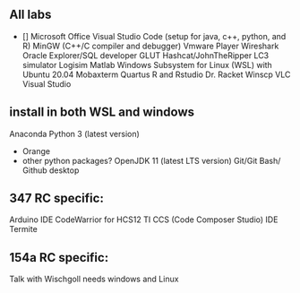 ## All labs
* [] Microsoft Office
Visual Studio Code (setup for java, c++, python, and R)
MinGW (C++/C compiler and debugger)
Vmware Player
Wireshark
Oracle Explorer/SQL developer
GLUT
Hashcat/JohnTheRipper
LC3 simulator
Logisim
Matlab
Windows Subsystem for Linux (WSL) with Ubuntu 20.04
Mobaxterm
Quartus
R and Rstudio
Dr. Racket
Winscp
VLC
Visual Studio

## install in both WSL and windows
Anaconda Python 3 (latest version)
 * Orange
 * other python packages?
OpenJDK 11 (latest LTS version)
Git/Git Bash/ Github desktop


## 347 RC specific:
Arduino IDE
CodeWarrior for HCS12
TI CCS (Code Composer Studio) IDE
Termite

## 154a RC specific:
Talk with Wischgoll
needs windows and Linux
